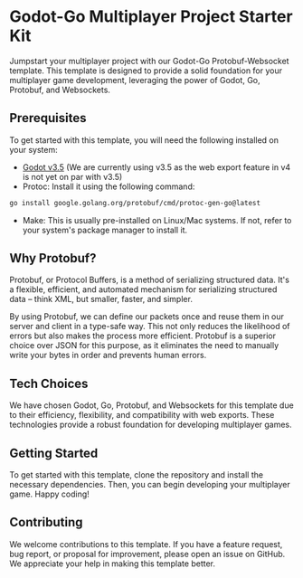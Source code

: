 # Godot-Go Multiplayer Project Starter Kit

Jumpstart your multiplayer project with our Godot-Go Protobuf-Websocket template. This template is designed to provide a solid foundation for your multiplayer game development, leveraging the power of Godot, Go, Protobuf, and Websockets.

## Prerequisites

To get started with this template, you will need the following installed on your system:

- [Godot v3.5](https://godotengine.org/download) (We are currently using v3.5 as the web export feature in v4 is not yet on par with v3.5)
- Protoc: Install it using the following command:
```bash
go install google.golang.org/protobuf/cmd/protoc-gen-go@latest
```
- Make: This is usually pre-installed on Linux/Mac systems. If not, refer to your system's package manager to install it.

## Why Protobuf?

Protobuf, or Protocol Buffers, is a method of serializing structured data. It's a flexible, efficient, and automated mechanism for serializing structured data – think XML, but smaller, faster, and simpler. 

By using Protobuf, we can define our packets once and reuse them in our server and client in a type-safe way. This not only reduces the likelihood of errors but also makes the process more efficient. Protobuf is a superior choice over JSON for this purpose, as it eliminates the need to manually write your bytes in order and prevents human errors.

## Tech Choices

We have chosen Godot, Go, Protobuf, and Websockets for this template due to their efficiency, flexibility, and compatibility with web exports. These technologies provide a robust foundation for developing multiplayer games.

## Getting Started

To get started with this template, clone the repository and install the necessary dependencies. Then, you can begin developing your multiplayer game. Happy coding!

## Contributing

We welcome contributions to this template. If you have a feature request, bug report, or proposal for improvement, please open an issue on GitHub. We appreciate your help in making this template better.
